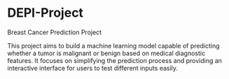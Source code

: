 # DEPI-Project
Breast Cancer Prediction Project

This project aims to build a machine learning model capable of predicting whether a tumor is malignant or benign based on medical diagnostic features.
It focuses on simplifying the prediction process and providing an interactive interface for users to test different inputs easily.
